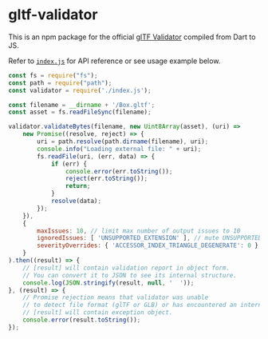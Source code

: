 # gltf-validator

This is an npm package for the official [glTF Validator](https://github.com/KhronosGroup/glTF-Validator/) compiled from Dart to JS.

Refer to [`index.js`](index.js) for API reference or see usage example below.

```javascript
const fs = require("fs");
const path = require("path");
const validator = require('./index.js');

const filename = __dirname + '/Box.gltf';
const asset = fs.readFileSync(filename);

validator.validateBytes(filename, new Uint8Array(asset), (uri) =>
    new Promise((resolve, reject) => {
        uri = path.resolve(path.dirname(filename), uri);
        console.info("Loading external file: " + uri);
        fs.readFile(uri, (err, data) => {
            if (err) {
                console.error(err.toString());
                reject(err.toString());
                return;
            }
            resolve(data);
        });
    }),
    { 
        maxIssues: 10, // limit max number of output issues to 10
        ignoredIssues: [ 'UNSUPPORTED_EXTENSION' ], // mute UNSUPPORTED_EXTENSION issue
        severityOverrides: { 'ACCESSOR_INDEX_TRIANGLE_DEGENERATE': 0 } // treat degenerate triangles as errors 
    }
).then((result) => {
    // [result] will contain validation report in object form.
    // You can convert it to JSON to see its internal structure. 
    console.log(JSON.stringify(result, null, '  '));
}, (result) => {
    // Promise rejection means that validator was unable 
    // to detect file format (glTF or GLB) or has encountered an internal error. 
    // [result] will contain exception object.
    console.error(result.toString());
});
```